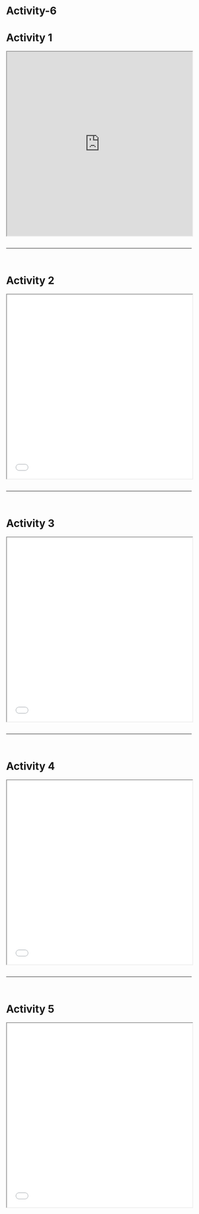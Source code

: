 # Activity-6
<!DOCTYPE html>
<html lang="en">
<head>
    <meta charset="UTF-8">
    <title>Page title</title>
</head>
<body>
    <h1>Activity 1</h1>
    <iframe src="https://maverick156.github.io/PROJECT/" width="100%" height="500px"></iframe>
    <br>
    <br>
    <hr>
    <br>
    <h1>Activity 2</h1>
    <iframe src="Activity 2.html" width="100%" height="500px"></iframe>
    <br>
    <br>
    <hr>
    <br>
    <h1>Activity 3</h1>
    <iframe src="Activity 3.html" width="100%" height="500px"> </iframe>
    <br>
    <br>
    <hr>
    <br>
    <h1>Activity 4</h1>
    <iframe src="Activity 4.html" width="100%" height="500px"></iframe>
    <br>
    <br>
    <hr>
    <br>
    <h1>Activity 5</h1>    
    <iframe src="Activity 5.html" width="100%" height="500px"></iframe>
</body>
</html>
